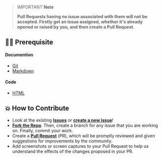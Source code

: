 > IMPORTANT **Note**
>
> **Pull Requests having no issue associated with them will not be accepted. Firstly get an issue assigned, whether it's already opened or raised by you, and then create a Pull Request.**

## 👨‍💻 Prerequisite

#### Documention 

- [Git](https://git-scm.com/) 
- [Markdown](https://www.markdownguide.org/basic-syntax/)

#### Code

- [HTML](https://www.w3schools.com/html/)

## 💥 How to Contribute

- Look at the existing [**Issues**](https://github.com/Pradumnasaraf/DevOps/issues) or [**create a new issue**](https://github.com/Pradumnasaraf/DevOps/issues/new/choose)!
- [**Fork the Repo**](https://github.com/Pradumnasaraf/DevOps/fork). Then, create a branch for any issue that you are working on. Finally, commit your work.
- Create a **[Pull Request](https://github.com/Pradumnasaraf/DevOps)** (_PR_), which will be promptly reviewed and given suggestions for improvements by the community.
- Add screenshots or screen captures to your Pull Request to help us understand the effects of the changes proposed in your PR.